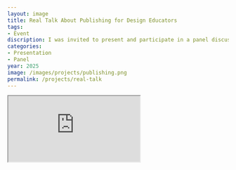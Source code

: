 ```yaml
---
layout: image
title: Real Talk About Publishing for Design Educators
tags:
- Event
discription: I was invited to present and participate in a panel discussion organized by the AIGA Design Educators Community on publishing in academia alongside Liese Zahabi and Draw Down Books' Christopher and Kathleen Sleboda. I presented a 15 minute talk on my work with Scratching the Surface and the lessons I've learn in independent design publishing over the last ten years. The video of the entire event is below. 
categories:
- Presentation
- Panel
year: 2025
image: /images/projects/publishing.png
permalink: /projects/real-talk
---
```


<div class="responsive-container"><p>
<iframe src="https://www.youtube.com/embed/ojdz6RR5oP0?si=Ybea4WWf2LriMagp" allowfullscreen>
</iframe></p>
</div>

